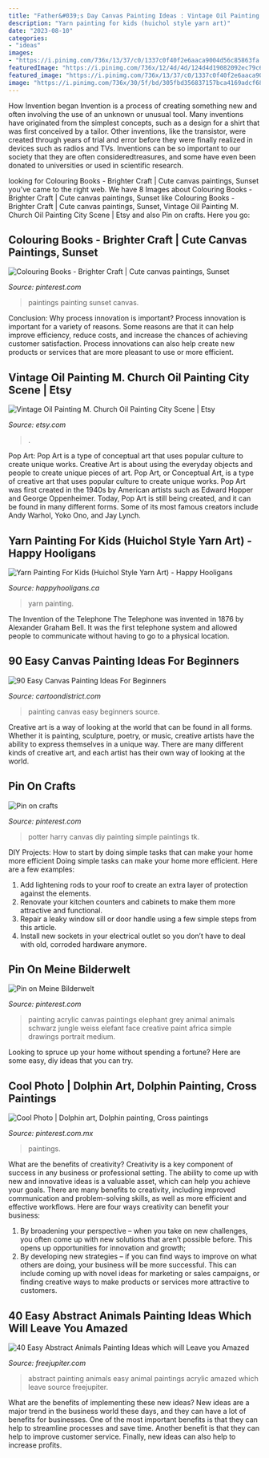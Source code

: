 ```yaml
---
title: "Father&#039;s Day Canvas Painting Ideas : Vintage Oil Painting M. Church Oil Painting City Scene"
description: "Yarn painting for kids (huichol style yarn art)"
date: "2023-08-10"
categories:
- "ideas"
images:
- "https://i.pinimg.com/736x/13/37/c0/1337c0f40f2e6aaca9004d56c85863fa.jpg"
featuredImage: "https://i.pinimg.com/736x/12/4d/4d/124d4d19082092ec79c6bb4896e52611.jpg"
featured_image: "https://i.pinimg.com/736x/13/37/c0/1337c0f40f2e6aaca9004d56c85863fa.jpg"
image: "https://i.pinimg.com/736x/30/5f/bd/305fbd356837157bca4169adcf683bb9--acrylic-paintings-jungles.jpg"
---
```



How Invention began
Invention is a process of creating something new and often involving the use of an unknown or unusual tool. Many inventions have originated from the simplest concepts, such as a design for a shirt that was first conceived by a tailor. Other inventions, like the transistor, were created through years of trial and error before they were finally realized in devices such as radios and TVs. Inventions can be so important to our society that they are often consideredtreasures, and some have even been donated to universities or used in scientific research.

	

		
looking for Colouring Books - Brighter Craft | Cute canvas paintings, Sunset you've came to the right web. We have 8 Images about Colouring Books - Brighter Craft | Cute canvas paintings, Sunset like Colouring Books - Brighter Craft | Cute canvas paintings, Sunset, Vintage Oil Painting M. Church Oil Painting City Scene | Etsy and also Pin on crafts. Here you go:
		
    
## Colouring Books - Brighter Craft | Cute Canvas Paintings, Sunset

<img loading=lazy src="https://i.pinimg.com/736x/12/4d/4d/124d4d19082092ec79c6bb4896e52611.jpg" onerror="this.onerror=null;this.src='https://tse1.mm.bing.net/th?id=OIP.XPPX0eVCP-CGMnhvt1X_pQHaJ_&amp;pid=15.1';" alt="Colouring Books - Brighter Craft | Cute canvas paintings, Sunset">

_Source: pinterest.com_

>paintings painting sunset canvas. 

	

Conclusion: Why process innovation is important?
Process innovation is important for a variety of reasons. Some reasons are that it can help improve efficiency, reduce costs, and increase the chances of achieving customer satisfaction. Process innovations can also help create new products or services that are more pleasant to use or more efficient.

    
## Vintage Oil Painting M. Church Oil Painting City Scene | Etsy

<img loading=lazy src="https://i.etsystatic.com/6107986/r/il/300502/412089333/il_fullxfull.412089333_gkuj.jpg" onerror="this.onerror=null;this.src='https://tse4.mm.bing.net/th?id=OIP.4_ZCDLA4m2Cl705uEnsfEgHaFj&amp;pid=15.1';" alt="Vintage Oil Painting M. Church Oil Painting City Scene | Etsy">

_Source: etsy.com_

>. 

	

Pop Art: Pop Art is a type of conceptual art that uses popular culture to create unique works.
Creative Art is about using the everyday objects and people to create unique pieces of art. Pop Art, or Conceptual Art, is a type of creative art that uses popular culture to create unique works. Pop Art was first created in the 1940s by American artists such as Edward Hopper and George Oppenheimer. Today, Pop Art is still being created, and it can be found in many different forms. Some of its most famous creators include Andy Warhol, Yoko Ono, and Jay Lynch.

    
## Yarn Painting For Kids (Huichol Style Yarn Art) - Happy Hooligans

<img loading=lazy src="https://cdn.happyhooligans.ca/wp-content/uploads/2020/06/owl-and-flower-art-on-styrofoam-tray-made-with-yarn.jpg" onerror="this.onerror=null;this.src='https://tse1.mm.bing.net/th?id=OIP.TY2_Sd7xuiss_7qX961DsQHaLH&amp;pid=15.1';" alt="Yarn Painting For Kids (Huichol Style Yarn Art) - Happy Hooligans">

_Source: happyhooligans.ca_

>yarn painting. 

	

The Invention of the Telephone
The Telephone was invented in 1876 by Alexander Graham Bell. It was the first telephone system and allowed people to communicate without having to go to a physical location.

    
## 90 Easy Canvas Painting Ideas For Beginners

<img loading=lazy src="http://www.cartoondistrict.com/wp-content/uploads/2017/06/Easy-Canvas-Painting-Ideas-For-Beginners0081.jpg" onerror="this.onerror=null;this.src='https://tse1.mm.bing.net/th?id=OIP.COcEaRdl62JGyJq9TXr7QgHaI0&amp;pid=15.1';" alt="90 Easy Canvas Painting Ideas For Beginners">

_Source: cartoondistrict.com_

>painting canvas easy beginners source. 

	

Creative art is a way of looking at the world that can be found in all forms. Whether it is painting, sculpture, poetry, or music, creative artists have the ability to express themselves in a unique way. There are many different kinds of creative art, and each artist has their own way of looking at the world.

    
## Pin On Crafts

<img loading=lazy src="https://i.pinimg.com/736x/d7/02/4f/d7024fb27c0fff3612197b9363dd2075--harry-potter-canvas-harry-potter-diy.jpg" onerror="this.onerror=null;this.src='https://tse3.mm.bing.net/th?id=OIP.8mT4fXFggMjZhsiq8p3T4gHaJ6&amp;pid=15.1';" alt="Pin on crafts">

_Source: pinterest.com_

>potter harry canvas diy painting simple paintings tk. 

	

DIY Projects: How to start by doing simple tasks that can make your home more efficient
Doing simple tasks can make your home more efficient. Here are a few examples:
1. Add lightening rods to your roof to create an extra layer of protection against the elements.
2. Renovate your kitchen counters and cabinets to make them more attractive and functional.
3. Repair a leaky window sill or door handle using a few simple steps from this article. 
4. Install new sockets in your electrical outlet so you don’t have to deal with old, corroded hardware anymore.

    
## Pin On Meine Bilderwelt

<img loading=lazy src="https://i.pinimg.com/736x/30/5f/bd/305fbd356837157bca4169adcf683bb9--acrylic-paintings-jungles.jpg" onerror="this.onerror=null;this.src='https://tse1.mm.bing.net/th?id=OIP.PNva-KCcXJThDArIguj3XAHaKA&amp;pid=15.1';" alt="Pin on Meine Bilderwelt">

_Source: pinterest.com_

>painting acrylic canvas paintings elephant grey animal animals schwarz jungle weiss elefant face creative paint africa simple drawings portrait medium. 

	

Looking to spruce up your home without spending a fortune? Here are some easy, diy ideas that you can try. 

    
## Cool Photo | Dolphin Art, Dolphin Painting, Cross Paintings

<img loading=lazy src="https://i.pinimg.com/736x/13/37/c0/1337c0f40f2e6aaca9004d56c85863fa.jpg" onerror="this.onerror=null;this.src='https://tse2.mm.bing.net/th?id=OIP.T3zFBn5pIFGSi1TmA7vpLQHaKS&amp;pid=15.1';" alt="Cool Photo | Dolphin art, Dolphin painting, Cross paintings">

_Source: pinterest.com.mx_

>paintings. 

	

What are the benefits of creativity?
Creativity is a key component of success in any business or professional setting. The ability to come up with new and innovative ideas is a valuable asset, which can help you achieve your goals. There are many benefits to creativity, including improved communication and problem-solving skills, as well as more efficient and effective workflows. Here are four ways creativity can benefit your business: 
1) By broadening your perspective – when you take on new challenges, you often come up with new solutions that aren’t possible before. This opens up opportunities for innovation and growth; 
2) By developing new strategies – if you can find ways to improve on what others are doing, your business will be more successful. This can include coming up with novel ideas for marketing or sales campaigns, or finding creative ways to make products or services more attractive to customers.

    
## 40 Easy Abstract Animals Painting Ideas Which Will Leave You Amazed

<img loading=lazy src="http://www.freejupiter.com/wp-content/uploads/2018/08/Easy-Abstract-Animals-Painting-Ideas-3.jpg" onerror="this.onerror=null;this.src='https://tse3.mm.bing.net/th?id=OIP.wWW4JW8jj3-spuU5frOPNAHaNK&amp;pid=15.1';" alt="40 Easy Abstract Animals Painting Ideas which will Leave you Amazed">

_Source: freejupiter.com_

>abstract painting animals easy animal paintings acrylic amazed which leave source freejupiter. 

	

What are the benefits of implementing these new ideas?
New ideas are a major trend in the business world these days, and they can have a lot of benefits for businesses. One of the most important benefits is that they can help to streamline processes and save time. Another benefit is that they can help to improve customer service. Finally, new ideas can also help to increase profits.

